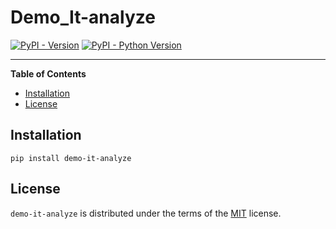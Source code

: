 # Demo_It-analyze

[![PyPI - Version](https://img.shields.io/pypi/v/demo-it-analyze.svg)](https://pypi.org/project/demo-it-analyze)
[![PyPI - Python Version](https://img.shields.io/pypi/pyversions/demo-it-analyze.svg)](https://pypi.org/project/demo-it-analyze)

-----

**Table of Contents**

- [Installation](#installation)
- [License](#license)

## Installation

```console
pip install demo-it-analyze
```

## License

`demo-it-analyze` is distributed under the terms of the [MIT](https://spdx.org/licenses/MIT.html) license.
